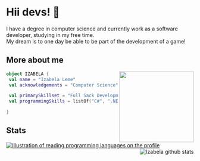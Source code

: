 # Hii devs! 🚀

I have a degree in computer science and currently work as a software developer, studying in my free time.<br>
My dream is to one day be able to be part of the development of a game!

## More about me

<img align="right" width="200" height="190" src="https://github.com/izaleme/izaleme/assets/48141487/a141cf7f-81d0-4c2a-9e3e-655248a9b9df" />

```kotlin
object IZABELA {
 val name = "Izabela Leme"
 val acknowledgements = "Computer Science"

 val primarySkillset = "Full Sack Development"
 val programmingSkills = listOf("C#", ".NET", "API", "PHP", "Html", "CSS", "JavaScript")

}
```


## Stats   

<a href="https://github.com/Gurupreet" title="languageMap">
  <img align="center" src="https://github-readme-stats.vercel.app/api/top-langs/?username=izaleme&theme=dracula&hide_langs_below=1" alt="Illustration of reading programming languages on the profile"/>
</a>

<a href="https://github.com/Gurupreet" title="perfilMap">
 <img align="right" src="https://github-readme-stats.vercel.app/api?username=izaleme&show_icons=true&theme=dracula&line_height=27" alt="Izabela github stats"/>
</a>  
